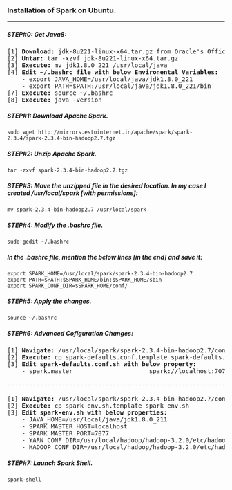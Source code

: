 ### Installation of Spark on Ubuntu.
<hr>

##### STEP#0: Get Java8:
<pre>
[1] <b>Download:</b> jdk-8u221-linux-x64.tar.gz from Oracle's Official Website.
[2] <b>Untar:</b> tar -xzvf jdk-8u221-linux-x64.tar.gz
[3] <b>Execute:</b> mv jdk1.8.0_221 /usr/local/java
[4] <b>Edit ~/.bashrc file with below Environental Variables:</b>
    - export JAVA_HOME=/usr/local/java/jdk1.8.0_221
    - export PATH=$PATH:/usr/local/java/jdk1.8.0_221/bin
[7] <b>Execute:</b> source ~/.bashrc
[8] <b>Execute:</b> java -version
</pre>

##### STEP#1: Download Apache Spark.
```
sudo wget http://mirrors.estointernet.in/apache/spark/spark-2.3.4/spark-2.3.4-bin-hadoop2.7.tgz 
```
##### STEP#2: Unzip Apache Spark.
```
tar -zxvf spark-2.3.4-bin-hadoop2.7.tgz 
```
##### STEP#3: Move the unzipped file in the desired location. In my case I created /usr/local/spark [with permissions]:
```
mv spark-2.3.4-bin-hadoop2.7 /usr/local/spark
```
##### STEP#4: Modify the .bashrc file.
```
sudo gedit ~/.bashrc 
```
#####  In the .bashrc file, mention the below lines [in the end] and save it:  </br>
```
export SPARK_HOME=/usr/local/spark/spark-2.3.4-bin-hadoop2.7 
export PATH=$PATH:$SPARK_HOME/bin:$SPARK_HOME/sbin  
export SPARK_CONF_DIR=$SPARK_HOME/conf/  
```
##### STEP#5: Apply the changes.
```
source ~/.bashrc 
```

##### STEP#6: Advanced Cofiguration Changes:
<pre>
[1] <b>Navigate:</b> /usr/local/spark/spark-2.3.4-bin-hadoop2.7/conf/
[2] <b>Execute:</b> cp spark-defaults.conf.template spark-defaults.conf.sh
[3] <b>Edit spark-defaults.conf.sh with below property:</b>
    - spark.master                     spark://localhost:7077

-----------------------------------------------------------------------

[1] <b>Navigate:</b> /usr/local/spark/spark-2.3.4-bin-hadoop2.7/conf/
[2] <b>Execute:</b> cp spark-env.sh.template spark-env.sh
[3] <b>Edit spark-env.sh with below properties:</b>
    - JAVA_HOME=/usr/local/java/jdk1.8.0_211
    - SPARK_MASTER_HOST=localhost
    - SPARK_MASTER_PORT=7077
    - YARN_CONF_DIR=/usr/local/hadoop/hadoop-3.2.0/etc/hadoop
    - HADOOP_CONF_DIR=/usr/local/hadoop/hadoop-3.2.0/etc/hadoop
</pre>


##### STEP#7: Launch Spark Shell.
```
spark-shell  
```
